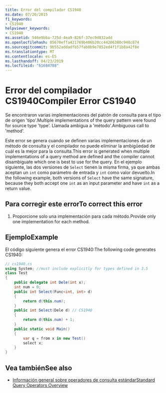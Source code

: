 ```yaml
---
title: Error del compilador CS1940
ms.date: 07/20/2015
f1_keywords:
- CS1940
helpviewer_keywords:
- CS1940
ms.assetid: 546e9bba-725d-4ea9-826f-37ec9d832add
ms.openlocfilehash: 05670effa421769b406b20cc44206380c940c874
ms.sourcegitcommit: 9b552addadfb57fab0b9e7852ed4f1f1b8a42f8e
ms.translationtype: MT
ms.contentlocale: es-ES
ms.lasthandoff: 04/23/2019
ms.locfileid: "61684788"
---
```

# <a name="compiler-error-cs1940"></a><span data-ttu-id="9b4e2-102">Error del compilador CS1940</span><span class="sxs-lookup"><span data-stu-id="9b4e2-102">Compiler Error CS1940</span></span>
<span data-ttu-id="9b4e2-103">Se encontraron varias implementaciones del patrón de consulta para el tipo de origen 'tipo'.</span><span class="sxs-lookup"><span data-stu-id="9b4e2-103">Multiple implementations of the query pattern were found for source type 'type'.</span></span> <span data-ttu-id="9b4e2-104">Llamada ambigua a 'método'.</span><span class="sxs-lookup"><span data-stu-id="9b4e2-104">Ambiguous call to 'method'.</span></span>  
  
 <span data-ttu-id="9b4e2-105">Este error se genera cuando se definen varias implementaciones de un método de consulta y el compilador no puede eliminar la ambigüedad de cuál es la mejor para la consulta.</span><span class="sxs-lookup"><span data-stu-id="9b4e2-105">This error is generated when multiple implementations of a query method are defined and the compiler cannot disambiguate which one is best to use for the query.</span></span> <span data-ttu-id="9b4e2-106">En el ejemplo siguiente, las dos versiones de `Select` tienen la misma firma, ya que ambas aceptan un `int` como parámetro de entrada y `int` como valor devuelto.</span><span class="sxs-lookup"><span data-stu-id="9b4e2-106">In the following example, both versions of `Select` have the same signature, because they both accept one `int` as an input parameter and have `int` as a return value.</span></span>  
  
## <a name="to-correct-this-error"></a><span data-ttu-id="9b4e2-107">Para corregir este error</span><span class="sxs-lookup"><span data-stu-id="9b4e2-107">To correct this error</span></span>  
  
1. <span data-ttu-id="9b4e2-108">Proporcione solo una implementación para cada método.</span><span class="sxs-lookup"><span data-stu-id="9b4e2-108">Provide only one implementation for each method.</span></span>  
  
## <a name="example"></a><span data-ttu-id="9b4e2-109">Ejemplo</span><span class="sxs-lookup"><span data-stu-id="9b4e2-109">Example</span></span>  
 <span data-ttu-id="9b4e2-110">El código siguiente genera el error CS1940:</span><span class="sxs-lookup"><span data-stu-id="9b4e2-110">The following code generates CS1940:</span></span>  
  
```csharp  
// cs1940.cs  
using System; //must include explicitly for types defined in 3.5  
class Test  
{  
    public delegate int Dele(int x);  
    int num = 0;  
    public int Select(Func<int, int> d)  
    {  
        return d(this.num);  
    }  
    public int Select(Dele d) // CS1940  
    {  
        return d(this.num) + 1;  
    }  
    public static void Main()  
    {  
        var q = from x in new Test()  
        select x;  
    }  
}  
```  
  
## <a name="see-also"></a><span data-ttu-id="9b4e2-111">Vea también</span><span class="sxs-lookup"><span data-stu-id="9b4e2-111">See also</span></span>

- [<span data-ttu-id="9b4e2-112">Información general sobre operadores de consulta estándar</span><span class="sxs-lookup"><span data-stu-id="9b4e2-112">Standard Query Operators Overview</span></span>](../../csharp/programming-guide/concepts/linq/standard-query-operators-overview.md)
